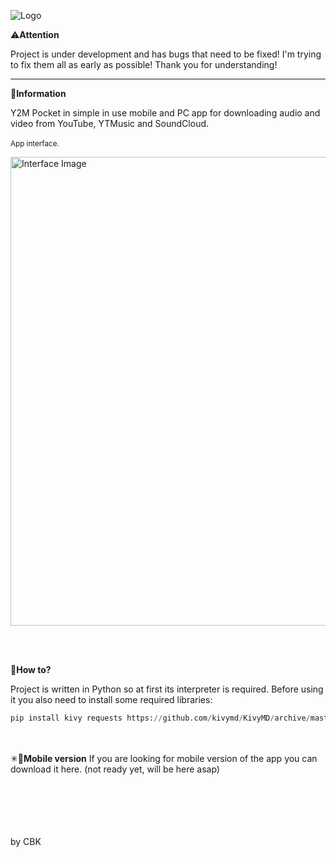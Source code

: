 ![Logo](https://files.catbox.moe/b3js8c.png)

⚠️**Attention**

Project is under development and has bugs that need to be fixed! I'm trying to fix them all as early as possible! Thank you for understanding!
______________  

📖**Information**

Y2M Pocket in simple in use mobile and PC app for downloading audio and video from YouTube, YTMusic and SoundCloud.
<br><br>
<sub>App interface.</sub>
<p align="left">
  <img src="https://files.catbox.moe/87z9w4.png" alt="Interface Image" width="750" heigh="400">
</p>

<br><br>

🧾**How to?**

Project is written in Python so at first its interpreter is required. Before using it you also need to install some required libraries:

```python
pip install kivy requests https://github.com/kivymd/KivyMD/archive/master.zip threading yt_dlp
```
<br><br>
✳📱**Mobile version**
If you are looking for mobile version of the app you can download it here. (not ready yet, will be here asap)
<br><br>
<br><br>
<br><br>

by CBK
